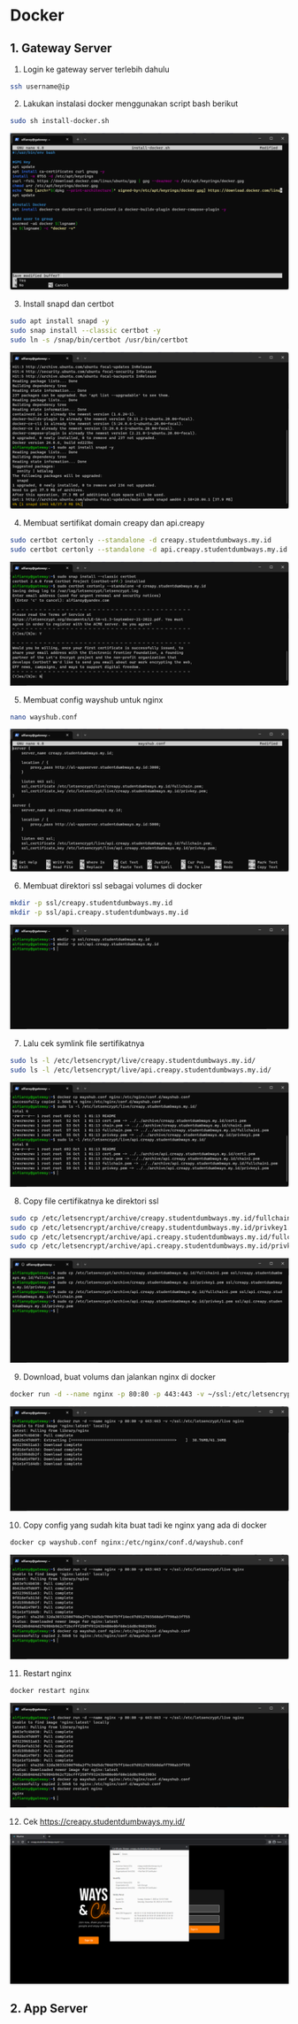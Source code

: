 # Docker

## 1. Gateway Server

1. Login ke gateway server terlebih dahulu
```bash
ssh username@ip
``` 

2. Lakukan instalasi docker menggunakan script bash berikut
```bash
sudo sh install-docker.sh
``` 
<img src="images/image002.png">

3. Install snapd dan certbot
```bash
sudo apt install snapd -y
sudo snap install --classic certbot -y
sudo ln -s /snap/bin/certbot /usr/bin/certbot
``` 
<img src="images/image003.png">

4. Membuat sertifikat domain creapy dan api.creapy
```bash
sudo certbot certonly --standalone -d creapy.studentdumbways.my.id 
sudo certbot certonly --standalone -d api.creapy.studentdumbways.my.id
``` 
<img src="images/image004.png">

5. Membuat config wayshub untuk nginx
```bash
nano wayshub.conf
``` 
<img src="images/image005.png">

6. Membuat direktori ssl sebagai volumes di docker
```bash
mkdir -p ssl/creapy.studentdumbways.my.id
mkdir -p ssl/api.creapy.studentdumbways.my.id
``` 
<img src="images/image006.png">

7. Lalu cek symlink file sertifikatnya
```bash
sudo ls -l /etc/letsencrypt/live/creapy.studentdumbways.my.id/
sudo ls -l /etc/letsencrypt/live/api.creapy.studentdumbways.my.id/
``` 
<img src="images/image007.png">

8. Copy file certifikatnya ke direktori ssl
```bash
sudo cp /etc/letsencrypt/archive/creapy.studentdumbways.my.id/fullchain1.pem ssl/creapy.studentdumbways.my.id/fullchain.pem
sudo cp /etc/letsencrypt/archive/creapy.studentdumbways.my.id/privkey1.pem ssl/creapy.studentdumbways.my.id/privkey.pem
sudo cp /etc/letsencrypt/archive/api.creapy.studentdumbways.my.id/fullchain1.pem ssl/api.creapy.studentdumbways.my.id/fullchain.pem
sudo cp /etc/letsencrypt/archive/api.creapy.studentdumbways.my.id/privkey1.pem ssl/api.creapy.studentdumbways.my.id/privkey.pem
``` 
<img src="images/image008.png">

9. Download, buat volums dan jalankan nginx di docker
```bash
docker run -d --name nginx -p 80:80 -p 443:443 -v ~/ssl:/etc/letsencrypt/live nginx
``` 
<img src="images/image009.png">

10. Copy config yang sudah kita buat tadi ke nginx yang ada di docker
```bash
docker cp wayshub.conf nginx:/etc/nginx/conf.d/wayshub.conf
``` 
<img src="images/image010.png">

11. Restart nginx
```bash
docker restart nginx
``` 
<img src="images/image011.png">

12. Cek https://creapy.studentdumbways.my.id/
<img src="images/image012.png">


## 2. App Server


